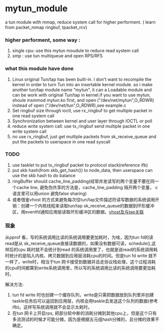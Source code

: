 # mytun_module
a tun module with mmap, reduce system call for higher performent. ( learn from packet_mmap ringbuf, tpacket_rcv)

###   higher performent, some way :
1. single cpu:  use this mytun moudule to reduce read system call
2.  smp : use tun multiqueue and open RPS/RFS 

### what this module have done
1. Linux original Tun/tap has been built-in.  I don't want to recompile the kernel in order to turn Tun into an insertable kernel module. so i make another tun/tap module name "mytun", it can a Loadable module and can be work with original Tun/tap in kernel.if you want to use mytun, shoule insmmod mytun.ko first, and open ("/dev/net/mytun",O_RDWR) instead of open ("/dev/net/tun",O_RDWR),see example.c
2. Set ringbuf size through ioctl, use rx_ringbuf to get multiple packet in one read system call
3. Synchronization between kernel and user layer through IOCTL or poll
4. reduce write system call: use tx_ringbuf send multiple packet in one write system call
5. no use rx_ringbuf, just get multiple packets from sk_receive_queue and put the packets to userspace in one read syscall

### TODO
1. use tasklet to put tx_ringbuf packet to protocol stack(reference ifb)
2. put skb hash(from skb_get_hash()) to node_data, then userspace can use the skb hash to do balance
3. ringBuffer  should cache_line_padding(经常并发读写的两个变量不要在同一个cache line, 避免伪共享的方法是，cache_line_padding 隔开两个变量， c语言里可以用union 避免false sharing)
4. 或者借鉴vhost 的方式来避免每次往tun/tap文件描述符读写数据的系统调用开销：创建一个内核线程来读取tun/tap sk_receive_queue的数据到环形缓冲区，用eventfd通知应用层读取环形缓冲区的数据。[vhost及与tap关联](https://github.com/jursonmo/articles/blob/master/record/kvm-qemu/vhost%E5%8F%8A%E4%B8%8Etap%E5%85%B3%E8%81%94.md)

### 现象
  从pprof 看，写的系统调用比读的系统调用要更加耗时，为啥，因为tun fd的读read是从 sk_receive_queue直接读数据的，如果没有数据可读，schedule(),这样后的cpu 耗时就不会统计到read 的系统调用里了，也就是说read的系统调用耗时统计的是陷入内核、拷贝数据到应用层消耗cpu的时间。但是tun fd write 就不一样了，write时，相当于tun 网卡接受到数据并且走协议栈处理，这个过程消耗的cpu时间都算到write系统调用里，所以写的系统调用比读的系统调用要更加耗时。

解决方法:
  1. tun fd write 时也创建一个缓存队列，write是只需把数据放到队列里并创建taskle任务后可以返回到应用层，内核会用taskle去发送这个队列的数据(参考ifb)。这样写系统调用就不会显示太耗时。
  2. 在tun 网卡上开启rps,  把部分软中断的消耗分摊到其他cpu上，但是这个只有多流测试的时候才可能分摊，因为是根据五元组hash分摊的，且分摊的效果不确定。
